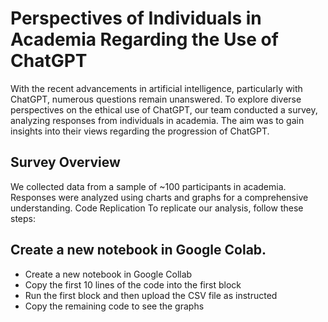 #  Perspectives of Individuals in Academia Regarding the Use of ChatGPT

With the recent advancements in artificial intelligence, particularly with ChatGPT, numerous questions remain unanswered. To explore diverse perspectives on the ethical use of ChatGPT, our team conducted a survey, analyzing responses from individuals in academia. The aim was to gain insights into their views regarding the progression of ChatGPT.

## Survey Overview
We collected data from a sample of ~100 participants in academia.
Responses were analyzed using charts and graphs for a comprehensive understanding.
Code Replication
To replicate our analysis, follow these steps:

## Create a new notebook in Google Colab.
- Create a new notebook in Google Collab
- Copy the first 10 lines of the code into the first block
- Run the first block and then upload the CSV file as instructed
- Copy the remaining code to see the graphs

